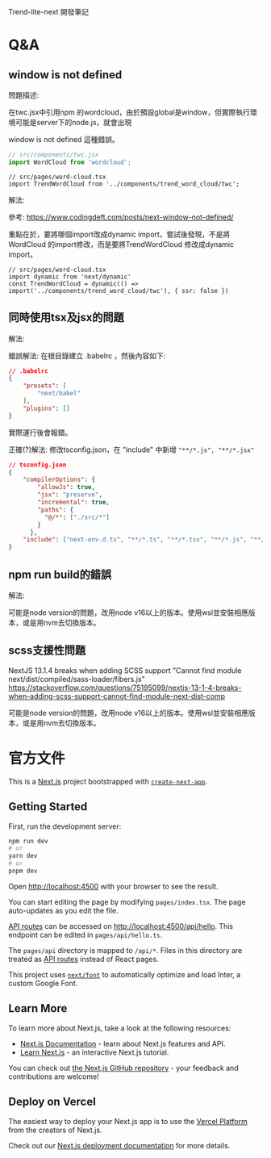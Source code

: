 Trend-lite-next 開發筆記



# Q&A

## window is not defined 

問題描述:

在twc.jsx中引用npm 的wordcloud，由於預設global是window，但實際執行環境可能是server下的node.js，就會出現

window is not defined 這種錯誤。

```jsx
// src/components/twc.jsx
import WordCloud from 'wordcloud';
```

```tsx
// src/pages/word-cloud.tsx
import TrendWordCloud from '../components/trend_word_cloud/twc';
```

解法:

參考: https://www.codingdeft.com/posts/next-window-not-defined/

重點在於，要將哪個import改成dynamic import，嘗試後發現，不是將 WordCloud 的import修改，而是要將TrendWordCloud 修改成dynamic import。

```tsx
// src/pages/word-cloud.tsx
import dynamic from 'next/dynamic'
const TrendWordCloud = dynamic(() => import('../components/trend_word_cloud/twc'), { ssr: false })
```



## 同時使用tsx及jsx的問題

解法:

錯誤解法: 在根目錄建立 .babelrc ，然後內容如下:

```json
// .babelrc
{
    "presets": [
        "next/babel"
    ],
    "plugins": []
}
```

實際運行後會報錯。



正確(?)解法: 修改tsconfig.json，在 "include" 中新增 `"**/*.js", "**/*.jsx"`

```json
// tsconfig.json
{  
    "compilerOptions": {
        "allowJs": true,
        "jsx": "preserve",
        "incremental": true,
        "paths": {
          "@/*": ["./src/*"]
        }
      },
    "include": ["next-env.d.ts", "**/*.ts", "**/*.tsx", "**/*.js", "**/*.jsx"],
}
```





## npm run build的錯誤



解法:

可能是node version的問題，改用node v16以上的版本。使用wsl並安裝相應版本，或是用nvm去切換版本。


## scss支援性問題

NextJS 13.1.4 breaks when adding SCSS support "Cannot find module next/dist/compiled/sass-loader/fibers.js"
https://stackoverflow.com/questions/75195099/nextjs-13-1-4-breaks-when-adding-scss-support-cannot-find-module-next-dist-comp

可能是node version的問題，改用node v16以上的版本。使用wsl並安裝相應版本，或是用nvm去切換版本。


# 官方文件



This is a [Next.js](https://nextjs.org/) project bootstrapped with [`create-next-app`](https://github.com/vercel/next.js/tree/canary/packages/create-next-app).

## Getting Started

First, run the development server:

```bash
npm run dev
# or
yarn dev
# or
pnpm dev
```

Open [http://localhost:4500](http://localhost:4500) with your browser to see the result.


You can start editing the page by modifying `pages/index.tsx`. The page auto-updates as you edit the file.

[API routes](https://nextjs.org/docs/api-routes/introduction) can be accessed on [http://localhost:4500/api/hello](http://localhost:3000/api/hello). This endpoint can be edited in `pages/api/hello.ts`.

The `pages/api` directory is mapped to `/api/*`. Files in this directory are treated as [API routes](https://nextjs.org/docs/api-routes/introduction) instead of React pages.

This project uses [`next/font`](https://nextjs.org/docs/basic-features/font-optimization) to automatically optimize and load Inter, a custom Google Font.

## Learn More

To learn more about Next.js, take a look at the following resources:

- [Next.js Documentation](https://nextjs.org/docs) - learn about Next.js features and API.
- [Learn Next.js](https://nextjs.org/learn) - an interactive Next.js tutorial.

You can check out [the Next.js GitHub repository](https://github.com/vercel/next.js/) - your feedback and contributions are welcome!

## Deploy on Vercel

The easiest way to deploy your Next.js app is to use the [Vercel Platform](https://vercel.com/new?utm_medium=default-template&filter=next.js&utm_source=create-next-app&utm_campaign=create-next-app-readme) from the creators of Next.js.

Check out our [Next.js deployment documentation](https://nextjs.org/docs/deployment) for more details.





